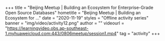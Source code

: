 +++
    title = "Beijing Meetup | Building an Ecosystem for Enterprise-Grade Open Source Databases"
    hometitle = "Beijing Meetup | Building an Ecosystem for …"
    date = "2020-11-19"
    styles = "Offline activity series"
    banner = "img/video/activity12.png"
    author = ""
    videourl = "https://learningvideo.obs.ap-southeast-1.myhuaweicloud.com:443/0806meetup/session1.mp4" 
    tag = "activity"
+++